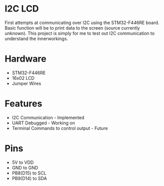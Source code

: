 # I2C LCD
First attempts at communicating over I2C using the STM32-F446RE board. Basic function will be to print data to the screen (source currently unknown). This project is simply for me to test out I2C communication to understand the innerworkings.

# Hardware
- STM32-F446RE
- 16x02 LCD
- Jumper Wires

# Features
- I2C Communication - Implemented
- UART Debugged - Working on
- Terminal Commands to control output - Future

# Pins
- 5V to VDD
- GND to GND
- PB8(D15) to SCL
- PB9(D14) to SDA
